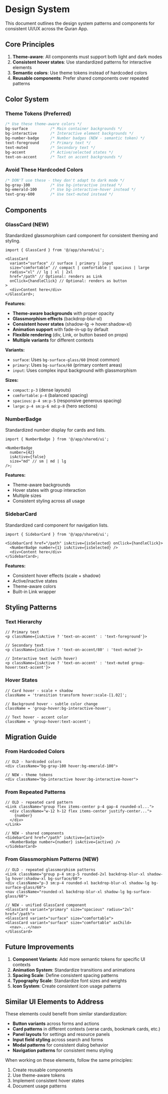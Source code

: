 # Design System

This document outlines the design system patterns and components for consistent UI/UX across the Quran App.

## Core Principles

1. **Theme-aware**: All components must support both light and dark modes
2. **Consistent hover states**: Use standardized patterns for interactive elements
3. **Semantic colors**: Use theme tokens instead of hardcoded colors
4. **Reusable components**: Prefer shared components over repeated patterns

## Color System

### Theme Tokens (Preferred)

```css
/* Use these theme-aware colors */
bg-surface          /* Main container backgrounds */
bg-interactive      /* Interactive element backgrounds */
bg-number-badge     /* Number badges (NEW - semantic token) */
text-foreground     /* Primary text */
text-muted          /* Secondary text */
bg-accent           /* Active/selected states */
text-on-accent      /* Text on accent backgrounds */
```

### Avoid These Hardcoded Colors

```css
/* DON'T use these - they don't adapt to dark mode */
bg-gray-100         /* Use bg-interactive instead */
bg-emerald-100      /* Use bg-interactive-hover instead */
text-gray-600       /* Use text-muted instead */
```

## Components

### GlassCard (NEW)

Standardized glassmorphism card component for consistent theming and styling.

```tsx
import { GlassCard } from '@/app/shared/ui';

<GlassCard
  variant="surface" // surface | primary | input
  size="comfortable" // compact | comfortable | spacious | large
  radius="xl" // lg | xl | 2xl
  href="/path" // Optional: renders as Link
  onClick={handleClick} // Optional: renders as button
>
  <div>Content here</div>
</GlassCard>;
```

**Features:**

- **Theme-aware backgrounds** with proper opacity
- **Glassmorphism effects** (backdrop-blur-xl)
- **Consistent hover states** (shadow-lg → hover:shadow-xl)
- **Animation support** with fade-in-up by default
- **Flexible rendering** (div, Link, or button based on props)
- **Multiple variants** for different contexts

**Variants:**

- `surface`: Uses `bg-surface-glass/60` (most common)
- `primary`: Uses `bg-surface/60` (primary content areas)
- `input`: Uses complex input background with glassmorphism

**Sizes:**

- `compact`: `p-3` (dense layouts)
- `comfortable`: `p-4` (balanced spacing)
- `spacious`: `p-4 sm:p-5` (responsive generous spacing)
- `large`: `p-4 sm:p-6 md:p-8` (hero sections)

### NumberBadge

Standardized number display for cards and lists.

```tsx
import { NumberBadge } from '@/app/shared/ui';

<NumberBadge
  number={42}
  isActive={false}
  size="md" // sm | md | lg
/>;
```

**Features:**

- Theme-aware backgrounds
- Hover states with group interaction
- Multiple sizes
- Consistent styling across all usage

### SidebarCard

Standardized card component for navigation lists.

```tsx
import { SidebarCard } from '@/app/shared/ui';

<SidebarCard href="/path" isActive={isSelected} onClick={handleClick}>
  <NumberBadge number={1} isActive={isSelected} />
  <div>Content here</div>
</SidebarCard>;
```

**Features:**

- Consistent hover effects (scale + shadow)
- Active/inactive states
- Theme-aware colors
- Built-in Link wrapper

## Styling Patterns

### Text Hierarchy

```tsx
// Primary text
<p className={isActive ? 'text-on-accent' : 'text-foreground'}>

// Secondary text
<p className={isActive ? 'text-on-accent/80' : 'text-muted'}>

// Interactive text (with hover)
<p className={isActive ? 'text-on-accent' : 'text-muted group-hover:text-accent'}>
```

### Hover States

```tsx
// Card hover - scale + shadow
className = 'transition transform hover:scale-[1.02]';

// Background hover - subtle color change
className = 'group-hover:bg-interactive-hover';

// Text hover - accent color
className = 'group-hover:text-accent';
```

## Migration Guide

### From Hardcoded Colors

```tsx
// OLD - hardcoded colors
<div className="bg-gray-100 hover:bg-emerald-100">

// NEW - theme tokens
<div className="bg-interactive hover:bg-interactive-hover">
```

### From Repeated Patterns

```tsx
// OLD - repeated card pattern
<Link className="group flex items-center p-4 gap-4 rounded-xl...">
  <div className="w-12 h-12 flex items-center justify-center...">
    {number}
  </div>
</Link>

// NEW - shared components
<SidebarCard href="/path" isActive={active}>
  <NumberBadge number={number} isActive={active} />
</SidebarCard>
```

### From Glassmorphism Patterns (NEW)

```tsx
// OLD - repeated glassmorphism patterns
<Link className="group p-4 sm:p-5 rounded-2xl backdrop-blur-xl shadow-lg hover:shadow-xl bg-surface/60">
<div className="p-3 sm:p-4 rounded-xl backdrop-blur-xl shadow-lg bg-surface-glass/60">
<nav className="rounded-xl backdrop-blur-xl shadow-lg bg-surface-glass/60">

// NEW - unified GlassCard component
<GlassCard variant="primary" size="spacious" radius="2xl" href="/path">
<GlassCard variant="surface" size="comfortable">
<GlassCard variant="surface" size="comfortable" asChild>
  <nav>...</nav>
</GlassCard>
```

## Future Improvements

1. **Component Variants**: Add more semantic tokens for specific UI contexts
2. **Animation System**: Standardize transitions and animations
3. **Spacing Scale**: Define consistent spacing patterns
4. **Typography Scale**: Standardize font sizes and weights
5. **Icon System**: Create consistent icon usage patterns

## Similar UI Elements to Address

These elements could benefit from similar standardization:

- **Button variants** across forms and actions
- **Card patterns** in different contexts (verse cards, bookmark cards, etc.)
- **Panel layouts** for settings and resource panels
- **Input field styling** across search and forms
- **Modal patterns** for consistent dialog behavior
- **Navigation patterns** for consistent menu styling

When working on these elements, follow the same principles:

1. Create reusable components
2. Use theme-aware tokens
3. Implement consistent hover states
4. Document usage patterns
